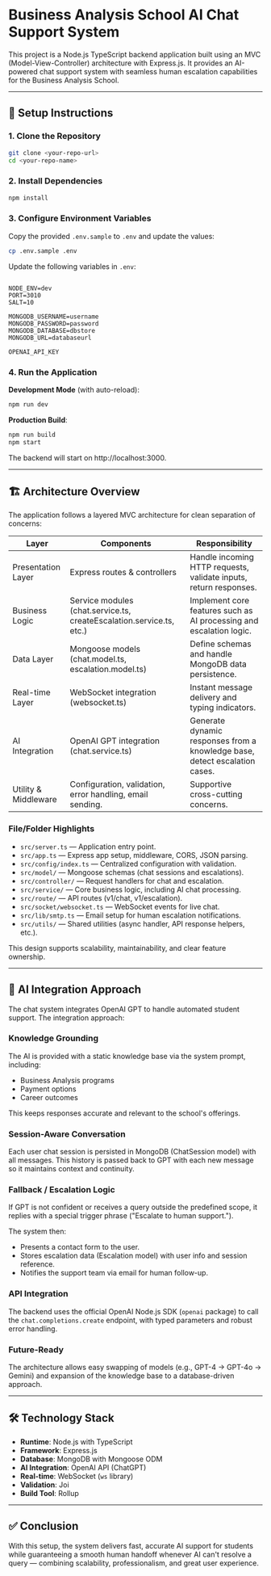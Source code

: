 # Business Analysis School AI Chat Support System

This project is a Node.js TypeScript backend application built using an MVC (Model-View-Controller) architecture with Express.js. It provides an AI-powered chat support system with seamless human escalation capabilities for the Business Analysis School.

---

## 🚀 Setup Instructions

### 1. Clone the Repository

```bash
git clone <your-repo-url>
cd <your-repo-name>
```

### 2. Install Dependencies

```bash
npm install
```

### 3. Configure Environment Variables

Copy the provided `.env.sample` to `.env` and update the values:

```bash
cp .env.sample .env
```

Update the following variables in `.env`:

```env

NODE_ENV=dev
PORT=3010
SALT=10

MONGODB_USERNAME=username
MONGODB_PASSWORD=password
MONGODB_DATABASE=dbstore
MONGODB_URL=databaseurl

OPENAI_API_KEY

```

### 4. Run the Application

**Development Mode** (with auto-reload):

```bash
npm run dev
```

**Production Build**:

```bash
npm run build
npm start
```

The backend will start on http://localhost:3000.

---

## 🏗️ Architecture Overview

The application follows a layered MVC architecture for clean separation of concerns:

| Layer              | Components                                                                 | Responsibility                                                                 |
|--------------------|----------------------------------------------------------------------------|--------------------------------------------------------------------------------|
| Presentation Layer | Express routes & controllers                                              | Handle incoming HTTP requests, validate inputs, return responses.             |
| Business Logic     | Service modules (chat.service.ts, createEscalation.service.ts, etc.)      | Implement core features such as AI processing and escalation logic.           |
| Data Layer         | Mongoose models (chat.model.ts, escalation.model.ts)                      | Define schemas and handle MongoDB data persistence.                           |
| Real-time Layer    | WebSocket integration (websocket.ts)                                      | Instant message delivery and typing indicators.                               |
| AI Integration     | OpenAI GPT integration (chat.service.ts)                                  | Generate dynamic responses from a knowledge base, detect escalation cases.    |
| Utility & Middleware| Configuration, validation, error handling, email sending.                | Supportive cross-cutting concerns.                                            |

### File/Folder Highlights

- `src/server.ts` — Application entry point.
- `src/app.ts` — Express app setup, middleware, CORS, JSON parsing.
- `src/config/index.ts` — Centralized configuration with validation.
- `src/model/` — Mongoose schemas (chat sessions and escalations).
- `src/controller/` — Request handlers for chat and escalation.
- `src/service/` — Core business logic, including AI chat processing.
- `src/route/` — API routes (v1/chat, v1/escalation).
- `src/socket/websocket.ts` — WebSocket events for live chat.
- `src/lib/smtp.ts` — Email setup for human escalation notifications.
- `src/utils/` — Shared utilities (async handler, API response helpers, etc.).

This design supports scalability, maintainability, and clear feature ownership.

---

## 🤖 AI Integration Approach

The chat system integrates OpenAI GPT to handle automated student support. The integration approach:

### Knowledge Grounding

The AI is provided with a static knowledge base via the system prompt, including:

- Business Analysis programs
- Payment options
- Career outcomes

This keeps responses accurate and relevant to the school's offerings.

### Session-Aware Conversation

Each user chat session is persisted in MongoDB (ChatSession model) with all messages. This history is passed back to GPT with each new message so it maintains context and continuity.

### Fallback / Escalation Logic

If GPT is not confident or receives a query outside the predefined scope, it replies with a special trigger phrase ("Escalate to human support.").

The system then:

- Presents a contact form to the user.
- Stores escalation data (Escalation model) with user info and session reference.
- Notifies the support team via email for human follow-up.

### API Integration

The backend uses the official OpenAI Node.js SDK (`openai` package) to call the `chat.completions.create` endpoint, with typed parameters and robust error handling.

### Future-Ready

The architecture allows easy swapping of models (e.g., GPT-4 → GPT-4o → Gemini) and expansion of the knowledge base to a database-driven approach.

---

## 🛠️ Technology Stack

- **Runtime**: Node.js with TypeScript
- **Framework**: Express.js
- **Database**: MongoDB with Mongoose ODM
- **AI Integration**: OpenAI API (ChatGPT)
- **Real-time**: WebSocket (`ws` library)
- **Validation**: Joi
- **Build Tool**: Rollup

---

## ✅ Conclusion

With this setup, the system delivers fast, accurate AI support for students while guaranteeing a smooth human handoff whenever AI can't resolve a query — combining scalability, professionalism, and great user experience.